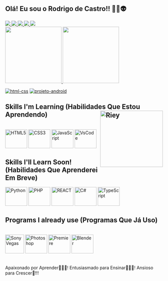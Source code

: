 ## Olá! Eu sou o Rodrigo de Castro!! 🖖🏽👽

<div>
   <a href="https://www.youtube.com/c/RodrigodeCastro_Oficial"target="_blank"><img src="https://img.shields.io/badge/YouTube-FF0000?style=for-the-badge&logo=youtube&logoColor=white" />
   <a href="https://www.instagram.com/rodrigodcastroficial/" target="_blank"><img src="https://img.shields.io/badge/Instagram-E4405F?style=for-the-badge&logo=instagram&logoColor=white" />
   <a href="https://www.facebook.com/rodrigo.castrosouza.1" target="_blank"><img src="https://img.shields.io/badge/Facebook-1877F2?style=for-the-badge&logo=facebook&logoColor=white" />
   <a href="https://github.com/srodrigodecastro" target="_blank"><img src="https://img.shields.io/badge/GitHub-100000?style=for-the-badge&logo=github&logoColor=white" />
   <a href="https://www.linkedin.com/in/rodrigo-castro-souza-39bb9a13b/" target="_blank"><img src="https://img.shields.io/badge/LinkedIn-0077B5?style=for-the-badge&logo=linkedin&logoColor=white" />

<br>     
     
<div>
  <a href="https://github.com/srodrigodecastro">
  <img height="180em" src="https://github-readme-stats.vercel.app/api?username=srodrigodecastro&show_icons=true&theme=tokyonight" />
  <img height="180em" src="https://github-readme-stats.vercel.app/api/top-langs/?username=srodrigodecastro&layout=compact)](https://github.com/srodrigodecastro/github-readme-stats" />
</div>
 
[![html-css](https://github-readme-stats.vercel.app/api/pin/?username=srodrigodecastro&repo=html-css)](https://github.com/srodrigodecastro/html-css)
[![projeto-android](https://github-readme-stats.vercel.app/api/pin/?username=srodrigodecastro&repo=projeto-android)](https://srodrigodecastro.github.io/projeto-android/)

## Skills I'm Learning (Habilidades Que Estou Aprendendo) <img align="right" alt="Riey" height=180 width=200 src="https://i.pinimg.com/originals/a1/89/af/a189af0a7ad5fe31b912c6f905e845fc.gif" />

<div style="display: inline_block"><br/>
  <img img_align="center" alt="HTML5" height="60" width="70" src="https://cdn.jsdelivr.net/gh/devicons/devicon/icons/html5/html5-original.svg" />
  <img img_align="center" alt="CSS3" height="60" width="70" src="https://cdn.jsdelivr.net/gh/devicons/devicon/icons/css3/css3-original.svg" />
  <img img_align="center" alt="JavaScript" height="60" width="70" src="https://cdn.jsdelivr.net/gh/devicons/devicon/icons/javascript/javascript-original.svg" />
  <img img_align="center" alt="VsCode" height="60" width="70" src="https://cdn.jsdelivr.net/gh/devicons/devicon/icons/vscode/vscode-original.svg" /> 
  </div>

## Skills I'll Learn Soon! (Habilidades Que Aprenderei Em Breve)

<div>  
  <img img_align="center" alt="Python" height="60" width="70" src="https://cdn.jsdelivr.net/gh/devicons/devicon/icons/python/python-original.svg" />
  <img img_align="center" alt="PHP" height="60" width="70" src="https://cdn.jsdelivr.net/gh/devicons/devicon/icons/php/php-original.svg" />
  <img img_align="center" alt="REACT" height="60" width="70" src="https://cdn.jsdelivr.net/gh/devicons/devicon/icons/react/react-original.svg" />
  <img img_align="center" alt="C#" height="60" width="70" src="https://cdn.jsdelivr.net/gh/devicons/devicon/icons/csharp/csharp-original.svg" />
  <img img_align="center" alt="TypeScript" height="60" width="70" src="https://cdn.jsdelivr.net/gh/devicons/devicon/icons/typescript/typescript-original.svg" />
</div>

  ## Programs I already use (Programas Que Já Uso)

<div style="display: inline_block"><br/>
  <img img_align="center" alt="SonyVegas" height="60" width="60" src="https://upload.wikimedia.org/wikipedia/commons/3/39/Vegas_Pro_15.0.png" />
  <img img_align="center" alt="Photoshop" height="60" width="70" src="https://cdn.jsdelivr.net/gh/devicons/devicon/icons/photoshop/photoshop-plain.svg" />
  <img img_align="center" alt="Premiere" height="60" width="70" src="https://cdn.jsdelivr.net/gh/devicons/devicon/icons/premierepro/premierepro-original.svg" />
  <img img_align="center" alt="Blender" height="60" width="70" src="https://cdn.jsdelivr.net/gh/devicons/devicon/icons/blender/blender-original.svg" />
</div>
  
  <br>
  <br>
Apaixonado por Aprender👨🏽‍🎓! Entusiasmado para Ensinar👨🏾‍🏫! Ansioso para Crescer🌱!!!          
